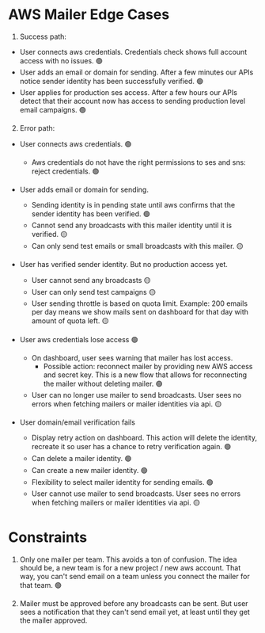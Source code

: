 # AWS Mailer Edge Cases

1. Success path:

- User connects aws credentials. Credentials check shows full account access with no issues. 🟢
- User adds an email or domain for sending. After a few minutes our APIs notice sender identity has been successfully verified. 🟢
- User applies for production ses access. After a few hours our APIs detect that their account now has access to sending production level email campaigns. 🟢

2. Error path:

- User connects aws credentials. 🟢
    - Aws credentials do not have the right permissions to ses and sns: reject credentials. 🟢

- User adds email or domain for sending.
    - Sending identity is in pending state until aws confirms that the sender identity has been verified. 🟢
    - Cannot send any broadcasts with this mailer identity until it is verified. 🟡
    - Can only send test emails or small broadcasts with this mailer. 🟡

- User has verified sender identity. But no production access yet.
    - User cannot send any broadcasts 🟡
    - User can only send test campaigns 🟡
    - User sending throttle is based on quota limit. Example: 200 emails per day means we show mails sent on dashboard for that day with amount of quota left. 🟡

- User aws credentials lose access 🟢
    - On dashboard, user sees warning that mailer has lost access.
        - Possible action: reconnect mailer by providing new AWS access and secret key. This is a new flow that allows for reconnecting the mailer without deleting mailer. 🟢
    - User can no longer use mailer to send broadcasts. User sees no errors when fetching mailers or mailer identities via api. 🟡

- User domain/email verification fails
    - Display retry action on dashboard. This action will delete the identity, recreate it so user has a chance to retry verification again. 🟢
    - Can delete a mailer identity. 🟢
    - Can create a new mailer identity. 🟢
    - Flexibility to select mailer identity for sending emails. 🟢
    - User cannot use mailer to send broadcasts. User sees no errors when fetching mailers or mailer identities via api. 🟡

# Constraints

1. Only one mailer per team. This avoids a ton of confusion. The idea should be, a new team is for a new project / new aws account. That way, you can't send email on a team unless you connect the mailer for that team.  🟢

2. Mailer must be approved before any broadcasts can be sent. But user sees a notification that they can't send email yet, at least until they get the mailer approved. 
